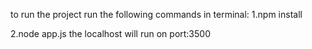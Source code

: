 to run the project
run the following commands in terminal:
1.npm install

2.node app.js
the localhost will run on port:3500
